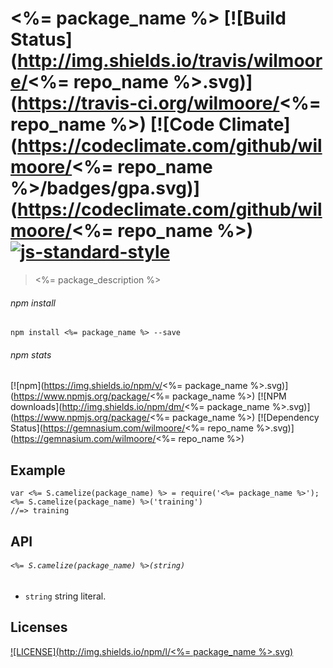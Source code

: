# <%= package_name %> [![Build Status](http://img.shields.io/travis/wilmoore/<%= repo_name %>.svg)](https://travis-ci.org/wilmoore/<%= repo_name %>) [![Code Climate](https://codeclimate.com/github/wilmoore/<%= repo_name %>/badges/gpa.svg)](https://codeclimate.com/github/wilmoore/<%= repo_name %>) [![js-standard-style](https://img.shields.io/badge/code%20style-standard-brightgreen.svg?style=flat)](https://github.com/feross/standard)

> <%= package_description %>

###### npm install

    npm install <%= package_name %> --save

###### npm stats

[![npm](https://img.shields.io/npm/v/<%= package_name %>.svg)](https://www.npmjs.org/package/<%= package_name %>) [![NPM downloads](http://img.shields.io/npm/dm/<%= package_name %>.svg)](https://www.npmjs.org/package/<%= package_name %>) [![Dependency Status](https://gemnasium.com/wilmoore/<%= repo_name %>.svg)](https://gemnasium.com/wilmoore/<%= repo_name %>) 

## Example

    var <%= S.camelize(package_name) %> = require('<%= package_name %>');
    <%= S.camelize(package_name) %>('training')
    //=> training

## API

###### `<%= S.camelize(package_name) %>(string)`

 * `string` string literal.

## Licenses

[![LICENSE](http://img.shields.io/npm/l/<%= package_name %>.svg)](license)

